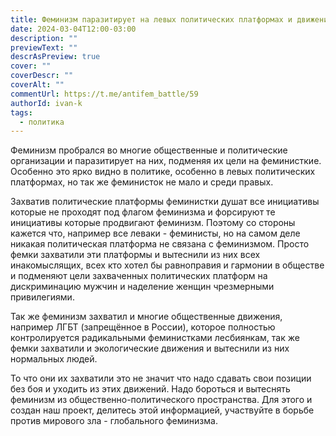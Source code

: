 ```yaml
---
title: Феминизм паразитирует на левых политических платформах и движениях
date: 2024-03-04T12:00-03:00
description: ""
previewText: ""
descrAsPreview: true
cover: ""
coverDescr: ""
coverAlt: ""
commentUrl: https://t.me/antifem_battle/59
authorId: ivan-k
tags:
  - политика
---
```

Феминизм пробрался во многие общественные и политические организации и паразитирует на них, подменяя их цели на феминисткие. Особенно это ярко видно в политике, особенно в левых политических платформах, но так же феминисток не мало и среди правых.

Захватив политические платформы феминистки душат все инициативы которые не проходят под флагом феминизма и форсируют те инициативы которые продвигают феминизм. Поэтому со стороны кажется что, например все леваки - феминисты, но на самом деле никакая политическая платформа не связана с феминизмом. Просто фемки захватили эти платформы и вытеснили из них всех инакомыслящих, всех кто хотел бы равноправия и гармонии в обществе и подменяют цели захваченных политических платформ на дискриминацию мужчин и наделение женщин чрезмерными привилегиями.

Так же феминизм захватил и многие общественные движения, например ЛГБТ (запрещённое в России), которое полностью контролируется радикальными феминистками лесбиянкам, так же фемки захватили и экологические движения и вытеснили из них нормальных людей.

То что они их захватили это не значит что надо сдавать свои позиции без боя и уходить из этих движений. Надо бороться и вытеснять феминизм из общественно-политического пространства. Для этого и создан наш проект, делитесь этой информацией, участвуйте в борьбе против мирового зла - глобального феминизма.
